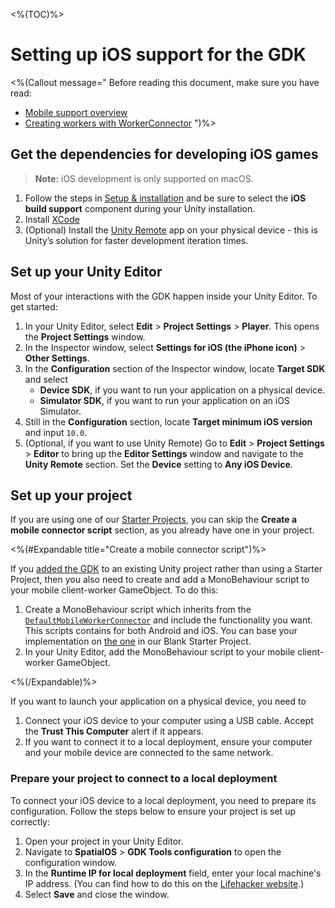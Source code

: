 <%(TOC)%>

# Setting up iOS support for the GDK

<%(Callout message="
Before reading this document, make sure you have read:

  * [Mobile support overview]({{urlRoot}}/reference/mobile/overview)
  * [Creating workers with WorkerConnector](https://docs.improbable.io/unity/alpha/reference/workflows/monobehaviour/creating-workers)
")%>

## Get the dependencies for developing iOS games

> **Note:** iOS development is only supported on macOS.

1. Follow the steps in [Setup & installation]({{urlRoot}}/machine-setup) and be sure to select the **iOS build support** component during your Unity installation.
1. Install [XCode](https://developer.apple.com/xcode/)
1. (Optional) Install the [Unity Remote](https://itunes.apple.com/gb/app/unity-remote-5/id871767552?mt=8) app on your physical device - this is Unity’s solution for faster development iteration times.

## Set up your Unity Editor

Most of your interactions with the GDK happen inside your Unity Editor. To get started:

1. In your Unity Editor, select **Edit** > **Project Settings** > **Player**. This opens the **Project Settings** window.
1. In the Inspector window, select **Settings for iOS (the iPhone icon)** > **Other Settings**.
1. In the **Configuration** section of the Inspector window, locate **Target SDK** and select 
    * **Device SDK**, if you want to run your application on a physical device.
    * **Simulator SDK**, if you want to run your application on an iOS Simulator.
1. Still in the **Configuration** section, locate **Target minimum iOS version** and input `10.0`.
1. (Optional, if you want to use Unity Remote) Go to **Edit** > **Project Settings** > **Editor** to bring up the **Editor Settings** window and navigate to the **Unity Remote** section. Set the **Device** setting to **Any iOS Device**.

## Set up your project

If you are using one of our [Starter Projects]({{urlRoot}}/reference/glossary#starter-project), you can skip the **Create a mobile connector script** section, as you already have one in your project.

<%(#Expandable title="Create a mobile connector script")%>

If you [added the GDK]({{urlRoot}}/projects/myo/setup) to an existing Unity project rather than using a Starter Project, then you also need to create and add a MonoBehaviour script to your mobile client-worker GameObject. To do this:

1. Create a MonoBehaviour script which inherits from the [`DefaultMobileWorkerConnector`]({{urlRoot}}/api/mobile/mobile-worker-connector) and include the functionality you want. This scripts contains for both Android and iOS. You can base your implementation on [the one](https://github.com/spatialos/gdk-for-unity-blank-project/blob/develop/workers/unity/Assets/Scripts/Workers/MobileClientWorkerConnector.cs) in our Blank Starter Project.
1. In your Unity Editor, add the MonoBehaviour script to your mobile client-worker GameObject.

<%(/Expandable)%>

If you want to launch your application on a physical device, you need to 

1. Connect your iOS device to your computer using a USB cable. Accept the **Trust This Computer** alert if it appears.
1. If you want to connect it to a local deployment, ensure your computer and your mobile device are connected to the same network.

### Prepare your project to connect to a local deployment

To connect your iOS device to a local deployment, you need to prepare its configuration. Follow the steps below to ensure your project is set up correctly:

1. Open your project in your Unity Editor.
1. Navigate to **SpatialOS** > **GDK Tools configuration** to open the configuration window.
1. In the **Runtime IP for local deployment** field, enter your local machine's IP address. (You can find how to do this on the [Lifehacker website](https://lifehacker.com/5833108/how-to-find-your-local-and-external-ip-address).)
1. Select **Save** and close the window.